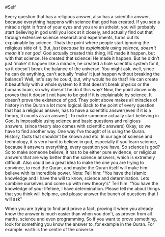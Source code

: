 #Self 

Every question that has a religious answer, also has a scientific answer, because everything happens with science that god has created.
If you see a miracle right in front of your eyes and you are an atheist, you will probably start believing in god until you look at it closely, and actually find out that through extensive science research and experiments, turns out its explainable by science. Thats the point where people start ignoring the religious side of it. But, *just because its explainable using science, doesn't mean it's not god.* God actually created this thing, HE made it happen, but with that science. He created that science! He made it happen. But he didn't just 'make' it happen like a miracle, he created a hole scientific system for it, so it doesn't break the balance of the universe. You might ask, well, since he can do anything, can't actually 'make' it just happen without breaking the balance? Well, let's say he could, but, why would he do that? He can create it beautifully with a whole system to it that doesn't break physics or the humans brain, so why doesn't he do it this way?
Now, the point above only proves that it doesn't not have to be god if it is explainable by science. It doesn't prove the existence of god.
They point above makes all miracles of history in the Quran a lot more logical.
Back to the point of every question that has a religious answer, has to have a scientific answer(even if it is a theory, it counts as an answer).
To make someone actually start believing in God, is impossible using science and basic questions and religious answers. (since theory also comes with scientific answers) Okay, so we have to find another way. One way I've thought of is using the Quran. History, facts that shouldn't be known and etc.
In our age of science and technology, it is very hard to believe in god, especially if you learn science, because it answers everything, every question you have. So science is god?
So to make someone believe, it has to be either pure evidence, or religious answers that are way better than the science answers, which is extremely difficult. Also could be a great idea to make the one you are trying to convince, to read the Quran, and maybe the Quran itself will make him believe with its incredible power.
Note: Tell him: "You have the Islamic knowledge and I have the will to know, science and determination. Lets combine ourselves and come up with new theory's"
Tell him: "You have the knowledge of your lifetime, I have determination. Please tell me about things that you think will help me, and please answer the bunch of questions that I will ask"

When you are trying to find and prove a fact, proving it when you already know the answer is much easier than when you don't, as proven from all maths, science and even programming. So if you want to prove something, look for something you know the answer to, for example in the Quran. For example: earth is the centre of the universe.